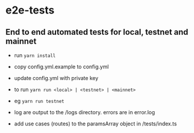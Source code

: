 # e2e-tests

## End to end automated tests for local, testnet and mainnet

- run `yarn install`
- copy config.yml.example to config.yml
- update config.yml with private key
- to run `yarn run <local> | <testnet> | <mainnet>`
- eg `yarn run testnet`
- log are output to the /logs directory. errors are in error.log

- add use cases (routes) to the paramsArray object in /tests/index.ts
